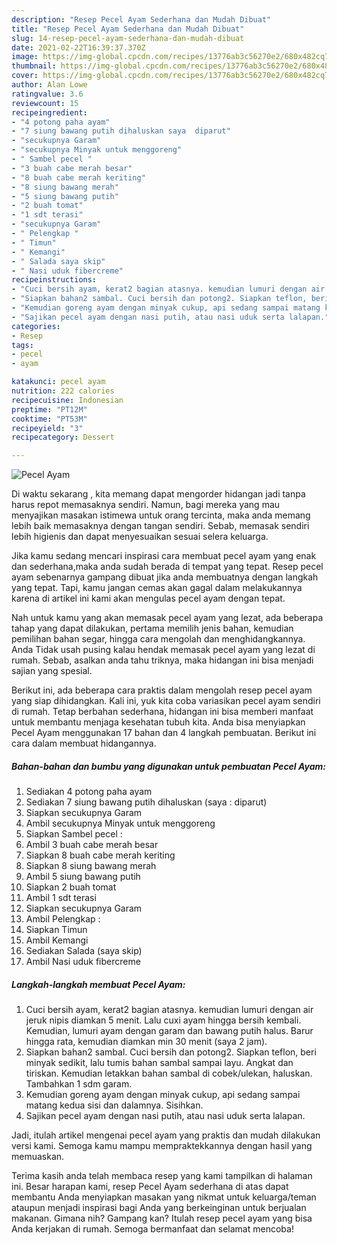 ```yaml
---
description: "Resep Pecel Ayam Sederhana dan Mudah Dibuat"
title: "Resep Pecel Ayam Sederhana dan Mudah Dibuat"
slug: 14-resep-pecel-ayam-sederhana-dan-mudah-dibuat
date: 2021-02-22T16:39:37.370Z
image: https://img-global.cpcdn.com/recipes/13776ab3c56270e2/680x482cq70/pecel-ayam-foto-resep-utama.jpg
thumbnail: https://img-global.cpcdn.com/recipes/13776ab3c56270e2/680x482cq70/pecel-ayam-foto-resep-utama.jpg
cover: https://img-global.cpcdn.com/recipes/13776ab3c56270e2/680x482cq70/pecel-ayam-foto-resep-utama.jpg
author: Alan Lowe
ratingvalue: 3.6
reviewcount: 15
recipeingredient:
- "4 potong paha ayam"
- "7 siung bawang putih dihaluskan saya  diparut"
- "secukupnya Garam"
- "secukupnya Minyak untuk menggoreng"
- " Sambel pecel "
- "3 buah cabe merah besar"
- "8 buah cabe merah keriting"
- "8 siung bawang merah"
- "5 siung bawang putih"
- "2 buah tomat"
- "1 sdt terasi"
- "secukupnya Garam"
- " Pelengkap "
- " Timun"
- " Kemangi"
- " Salada saya skip"
- " Nasi uduk fibercreme"
recipeinstructions:
- "Cuci bersih ayam, kerat2 bagian atasnya. kemudian lumuri dengan air jeruk nipis diamkan 5 menit. Lalu cuxi ayam hingga bersih kembali. Kemudian, lumuri ayam dengan garam dan bawang putih halus. Barur hingga rata, kemudian diamkan min 30 menit (saya 2 jam)."
- "Siapkan bahan2 sambal. Cuci bersih dan potong2. Siapkan teflon, beri minyak sedikit, lalu tumis bahan sambal sampai layu. Angkat dan tiriskan. Kemudian letakkan bahan sambal di cobek/ulekan, haluskan. Tambahkan 1 sdm garam."
- "Kemudian goreng ayam dengan minyak cukup, api sedang sampai matang kedua sisi dan dalamnya. Sisihkan."
- "Sajikan pecel ayam dengan nasi putih, atau nasi uduk serta lalapan."
categories:
- Resep
tags:
- pecel
- ayam

katakunci: pecel ayam 
nutrition: 222 calories
recipecuisine: Indonesian
preptime: "PT12M"
cooktime: "PT53M"
recipeyield: "3"
recipecategory: Dessert

---
```



![Pecel Ayam](https://img-global.cpcdn.com/recipes/13776ab3c56270e2/680x482cq70/pecel-ayam-foto-resep-utama.jpg)

Di waktu  sekarang , kita memang dapat mengorder hidangan jadi tanpa harus repot memasaknya sendiri. Namun, bagi mereka yang mau menyajikan masakan istimewa untuk orang tercinta, maka anda memang lebih baik memasaknya dengan tangan sendiri. Sebab, memasak sendiri lebih higienis dan dapat menyesuaikan sesuai selera keluarga.

Jika kamu sedang mencari inspirasi cara membuat pecel ayam yang enak dan sederhana,maka anda sudah berada di tempat yang tepat. Resep pecel ayam  sebenarnya gampang dibuat jika anda membuatnya dengan langkah yang tepat. Tapi, kamu jangan cemas akan gagal dalam melakukannya 
karena di artikel ini kami akan mengulas pecel ayam dengan tepat.  



Nah untuk kamu yang akan memasak pecel ayam yang lezat, ada beberapa tahap yang dapat dilakukan, pertama memilih jenis bahan, kemudian pemilihan bahan segar, hingga cara mengolah dan menghidangkannya. Anda Tidak usah pusing kalau hendak memasak pecel ayam yang lezat di rumah. Sebab, asalkan anda  tahu triknya, maka hidangan ini bisa menjadi sajian yang spesial.

Berikut ini, ada beberapa cara praktis  dalam mengolah resep pecel ayam yang siap dihidangkan. Kali ini, yuk kita coba variasikan pecel ayam sendiri di rumah. Tetap berbahan sederhana, hidangan ini bisa memberi manfaat untuk membantu menjaga kesehatan tubuh kita. Anda bisa menyiapkan Pecel Ayam menggunakan 17 bahan dan 4 langkah pembuatan. Berikut ini cara dalam membuat hidangannya.

<!--inarticleads1-->

##### Bahan-bahan dan bumbu yang digunakan untuk pembuatan Pecel Ayam:

1. Sediakan 4 potong paha ayam
1. Sediakan 7 siung bawang putih dihaluskan (saya : diparut)
1. Siapkan secukupnya Garam
1. Ambil secukupnya Minyak untuk menggoreng
1. Siapkan  Sambel pecel :
1. Ambil 3 buah cabe merah besar
1. Siapkan 8 buah cabe merah keriting
1. Siapkan 8 siung bawang merah
1. Ambil 5 siung bawang putih
1. Siapkan 2 buah tomat
1. Ambil 1 sdt terasi
1. Siapkan secukupnya Garam
1. Ambil  Pelengkap :
1. Siapkan  Timun
1. Ambil  Kemangi
1. Sediakan  Salada (saya skip)
1. Ambil  Nasi uduk fibercreme




<!--inarticleads2-->

##### Langkah-langkah membuat Pecel Ayam:

1. Cuci bersih ayam, kerat2 bagian atasnya. kemudian lumuri dengan air jeruk nipis diamkan 5 menit. Lalu cuxi ayam hingga bersih kembali. Kemudian, lumuri ayam dengan garam dan bawang putih halus. Barur hingga rata, kemudian diamkan min 30 menit (saya 2 jam).
1. Siapkan bahan2 sambal. Cuci bersih dan potong2. Siapkan teflon, beri minyak sedikit, lalu tumis bahan sambal sampai layu. Angkat dan tiriskan. Kemudian letakkan bahan sambal di cobek/ulekan, haluskan. Tambahkan 1 sdm garam.
1. Kemudian goreng ayam dengan minyak cukup, api sedang sampai matang kedua sisi dan dalamnya. Sisihkan.
1. Sajikan pecel ayam dengan nasi putih, atau nasi uduk serta lalapan.




Jadi, itulah artikel mengenai  pecel ayam  yang praktis dan mudah dilakukan versi kami. Semoga kamu mampu mempraktekkannya dengan hasil yang memuaskan. 

Terima kasih anda telah membaca resep yang kami tampilkan di halaman ini. Besar harapan kami, resep  Pecel Ayam sederhana di atas dapat membantu Anda menyiapkan masakan yang nikmat untuk keluarga/teman ataupun menjadi inspirasi bagi Anda yang berkeinginan untuk berjualan makanan. Gimana nih? Gampang kan? Itulah resep pecel ayam yang bisa Anda kerjakan di rumah. Semoga bermanfaat dan selamat mencoba!

